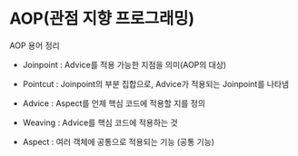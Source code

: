 AOP(관점 지향 프로그래밍)
===

AOP 용어 정리

- Joinpoint : Advice를 적용 가능한 지점을 의미(AOP의 대상)

- Pointcut : Joinpoint의 부분 집합으로, Advice가 적용되는 Joinpoint를 나타냄
 
- Advice : Aspect를 언제 핵심 코드에 적용할 지를 정의

- Weaving : Advice를 핵심 코드에 적용하는 것

- Aspect : 여러 객체에 공통으로 적용되는 기능 (공통 기능)
